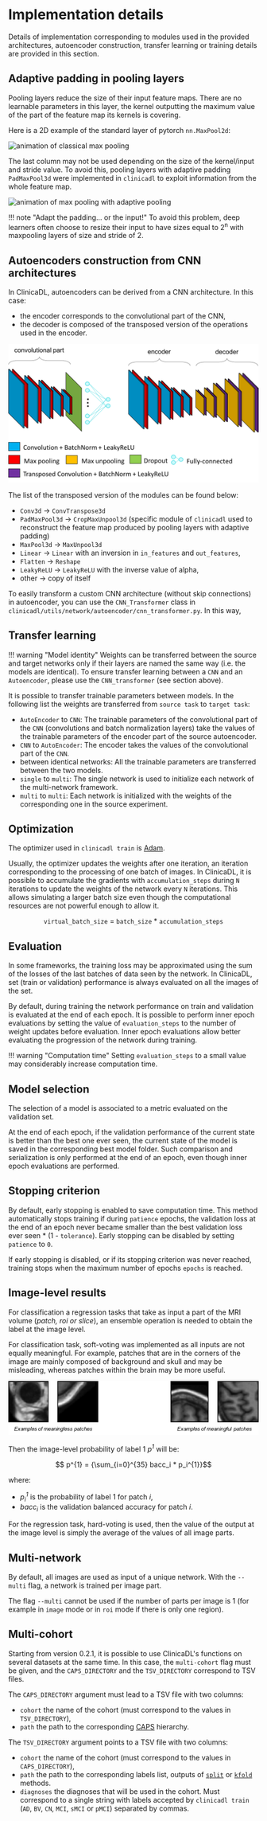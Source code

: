 # Implementation details

Details of implementation corresponding to modules used in the provided architectures, autoencoder construction, 
transfer learning or training details are provided in this section.

## Adaptive padding in pooling layers

Pooling layers reduce the size of their input feature maps. 
There are no learnable parameters in this layer, the kernel outputting the maximum value of the part of the feature map its kernels is covering.

Here is a 2D example of the standard layer of pytorch `nn.MaxPool2d`:

<img src="https://drive.google.com/uc?id=1qh9M9r9mfpZeSD1VjOGQAl8zWqBLmcKz" style="height: 200px;" alt="animation of classical max pooling">

The last column may not be used depending on the size of the kernel/input and stride value. 
To avoid this, pooling layers with adaptive padding `PadMaxPool3d` were implemented in `clinicadl` to exploit information from the whole feature map.

<img src="https://drive.google.com/uc?id=14R_LCTiV0N6ZXm-3wQCj_Gtc1LsXdQq_" style="height: 200px;" alt="animation of max pooling with adaptive pooling">

!!! note "Adapt the padding... or the input!"
    To avoid this problem, deep learners often choose to resize their input to have sizes 
    equal to 2<sup>n</sup> with maxpooling layers of size and stride of 2.

## Autoencoders construction from CNN architectures

In ClinicaDL, autoencoders can be derived from a CNN architecture. In this case:

- the encoder corresponds to the convolutional part of the CNN,
- the decoder is composed of the transposed version of the operations used in the encoder.

![Illustration of a CNN and the corresponding autoencoder](../images/transfer_learning.png)

The list of the transposed version of the modules can be found below:

- `Conv3d` → `ConvTranspose3d`
- `PadMaxPool3d` → `CropMaxUnpool3d` 
(specific module of `clinicadl` used to reconstruct the feature map produced by pooling layers with adaptive padding)
- `MaxPool3d` → `MaxUnpool3d`
- `Linear` → `Linear` with an inversion in `in_features` and `out_features`,
- `Flatten` → `Reshape`
- `LeakyReLU` → `LeakyReLU` with the inverse value of alpha,
- other → copy of itself

To easily transform a custom CNN architecture (without skip connections) in autoencoder, you can use the
`CNN_Transformer` class in `clinicadl/utils/network/autoencoder/cnn_transformer.py`. In this way, 

## Transfer learning

!!! warning "Model identity"
    Weights can be transferred between the source and target networks only if their layers are named
    the same way (i.e. the models are identical). To ensure transfer learning between a `CNN` and an 
    `Autoencoder`, please use the `CNN_transformer` (see section above).

It is possible to transfer trainable parameters between models. 
In the following list the weights are transferred from `source task` to `target task`:

- `AutoEncoder` to `CNN`: The trainable parameters of the convolutional part of the `CNN` 
(convolutions and batch normalization layers) take the values of the trainable parameters of the encoder part of the source autoencoder.
- `CNN` to `AutoEncoder`: The encoder takes the values of the convolutional part of the `CNN`.
- between identical networks: All the trainable parameters are transferred between the two models.
- `single` to `multi`: The single network is used to initialize each network of the multi-network framework.
- `multi` to `multi`: Each network is initialized with the weights of the corresponding one in the source experiment.

## Optimization

The optimizer used in `clinicadl train` is [Adam](https://arxiv.org/abs/1412.6980). 

Usually, the optimizer updates the weights after one iteration, an iteration corresponding 
to the processing of one batch of images.
In ClinicaDL, it is possible to accumulate the gradients with `accumulation_steps` during `N` iterations to update
the weights of the network every `N` iterations. This allows simulating a larger batch size
even though the computational resources are not powerful enough to allow it.

<p style="text-align: center;">
<code>virtual_batch_size</code> = <code>batch_size</code> * <code>accumulation_steps</code>
</p>

## Evaluation

In some frameworks, the training loss may be approximated using the sum of the losses of the last
batches of data seen by the network. In ClinicaDL, set (train or validation) performance is always evaluated
on all the images of the set.

By default, during training the network performance on train and validation is evaluated at the end of each epoch.
It is possible to perform inner epoch evaluations by setting the value of `evaluation_steps` to the number of 
weight updates before evaluation. Inner epoch evaluations allow better evaluating the progression of the network
during training. 

!!! warning "Computation time"
    Setting `evaluation_steps` to a small value may considerably increase computation time.

## Model selection

The selection of a model is associated to a metric evaluated on the validation set.

At the end of each epoch, if the validation performance of the current state is better than the best one ever seen, 
the current state of the model is saved in the corresponding best model folder.
Such comparison and serialization is only performed at the end of an epoch, even though inner epoch evaluations 
are performed.

## Stopping criterion

By default, early stopping is enabled to save computation time. This method automatically stops training
if during `patience` epochs, the validation loss at the end of an epoch never became smaller than the best validation
loss ever seen * (1 - `tolerance`). Early stopping can be disabled by setting `patience` to `0`.

If early stopping is disabled, or if its stopping criterion was never reached, training stops when the maximum number
of epochs `epochs` is reached.

## Image-level results

<SCRIPT SRC='https://cdn.mathjax.org/mathjax/latest/MathJax.js?config=TeX-AMS-MML_HTMLorMML'></SCRIPT>
<SCRIPT>MathJax.Hub.Config({ tex2jax: {inlineMath: [['$','$'], ['\\(','\\)']]}})</SCRIPT> 

For classification a regression tasks that take as input a part of the MRI volume (*patch, roi or slice*), 
an ensemble operation is needed to obtain the label at the image level.

For classification task, soft-voting was implemented as all inputs are not equally meaningful.
For example, patches that are in the corners of the image are mainly composed of background and skull and may be misleading,
whereas patches within the brain may be more useful.

![Comparison of meaningful and misleading patches](../images/patches.png)

Then the image-level probability of label 1 *p<sup>1</sup>* will be:

$$ p^{1} = {\sum_{i=0}^{35} bacc_i * p_i^{1}}$$

where:

- *p<sub>i</sub><sup>1</sup>* is the probability of label 1 for patch *i*,
- *bacc<sub>i</sub>* is the validation balanced accuracy for patch *i*.

For the regression task, hard-voting is used, then the value of the output at the image level
is simply the average of the values of all image parts.

## Multi-network

By default, all images are used as input of a unique network. With the `--multi` flag,
a network is trained per image part.

The flag `--multi` cannot be used if the number of parts per image is 1 (for example in `image` mode
or in `roi` mode if there is only one region).

## Multi-cohort

Starting from version 0.2.1, it is possible to use ClinicaDL's functions on several datasets at the same time.
In this case, the `multi-cohort` flag must be given, and the `CAPS_DIRECTORY` and the `TSV_DIRECTORY`
correspond to TSV files.

The `CAPS_DIRECTORY` argument must lead to a TSV file with two columns:

- `cohort` the name of the cohort (must correspond to the values in `TSV_DIRECTORY`),
- `path` the path to the corresponding [CAPS](https://aramislab.paris.inria.fr/clinica/docs/public/latest/CAPS/Introduction/) hierarchy.

The `TSV_DIRECTORY` argument points to a TSV file with two columns:

- `cohort` the name of the cohort (must correspond to the values in `CAPS_DIRECTORY`),
- `path` the path to the corresponding labels list, outputs of [`split`](../TSVTools.md#split---single-split-observing-similar-age-and-sex-distributions) 
or [`kfold`](../TSVTools.md#kfold---k-fold-split) methods.
- `diagnoses` the diagnoses that will be used in the cohort. Must correspond to a single string with labels accepted by
`clinicadl train` (`AD`, `BV`, `CN`, `MCI`, `sMCI` or `pMCI`) separated by commas.
